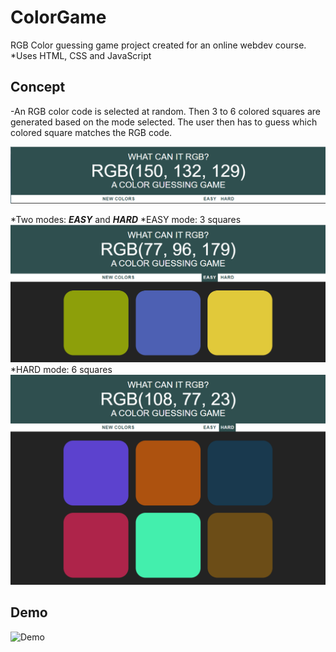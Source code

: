 # ColorGame
RGB Color guessing game project created for an online webdev course.
*Uses HTML, CSS and JavaScript

## Concept
-An RGB color code is selected at random. Then 3 to 6 colored squares are generated based on the mode selected. The user then has to guess which colored square matches the RGB code.

![Random RGB Code](/game_imgs/Random_RGB.png)

*Two modes: _**EASY**_ and _**HARD**_
    *EASY mode: 3 squares
    ![EasyMode](/game_imgs/easy_mode.png)
    *HARD mode: 6 squares
    ![HardMode](/game_imgs/hard_mode.png)
    
## Demo
![Demo](/game_imgs/RGBColorGame-Demo.gif)
